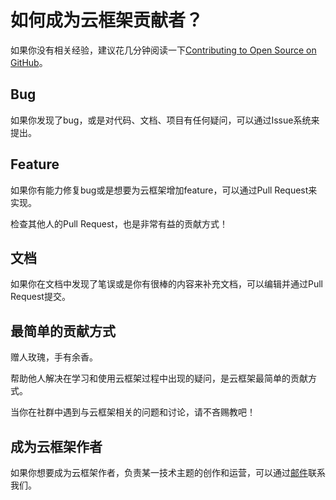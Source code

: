 # 如何成为云框架贡献者？

如果你没有相关经验，建议花几分钟阅读一下[Contributing to Open Source on GitHub](https://guides.github.com/activities/contributing-to-open-source/)。

## Bug

如果你发现了bug，或是对代码、文档、项目有任何疑问，可以通过Issue系统来提出。

## Feature

如果你有能力修复bug或是想要为云框架增加feature，可以通过Pull Request来实现。

检查其他人的Pull Request，也是非常有益的贡献方式！

## 文档

如果你在文档中发现了笔误或是你有很棒的内容来补充文档，可以编辑并通过Pull Request提交。

## 最简单的贡献方式

赠人玫瑰，手有余香。

帮助他人解决在学习和使用云框架过程中出现的疑问，是云框架最简单的贡献方式。

当你在社群中遇到与云框架相关的问题和讨论，请不吝赐教吧！

## 成为云框架作者

如果你想要成为云框架作者，负责某一技术主题的创作和运营，可以通过[邮件](mailto:info@goodrain.com)联系我们。
